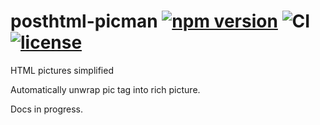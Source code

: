 # posthtml-picman [![npm version](https://badgen.net/npm/v/posthtml-picman)](https://www.npmjs.com/package/posthtml-picman) ![CI](https://github.com/Saionaro/posthtml-picman/workflows/CI/badge.svg) [![license](https://badgen.net/github/license/micromatch/micromatch)]()

HTML pictures simplified

Automatically unwrap pic tag into rich picture.

Docs in progress.
